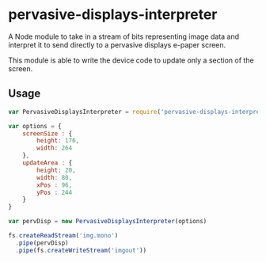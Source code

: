 pervasive-displays-interpreter
==============================

A Node module to take in a stream of bits representing image data and interpret it to send directly to a pervasive displays e-paper screen.

This module is able to write the device code to update only a section of the screen.

## Usage

```js
var PervasiveDisplaysInterpreter = require('pervasive-displays-interpreter')

var options = {
	screenSize : {
		height: 176,
		width: 264
	},
	updateArea : {
		height: 20,
		width: 80,
		xPos : 96,
		yPos : 244
	}
}

var pervDisp = new PervasiveDisplaysInterpreter(options)

fs.createReadStream('img.mono')
  .pipe(pervDisp)
  .pipe(fs.createWriteStream('imgout'))
```
